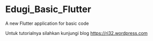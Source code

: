 # Edugi_Basic_Flutter

A new Flutter application for basic code

Untuk tutorialnya silahkan kunjungi blog https://ri32.wordpress.com
